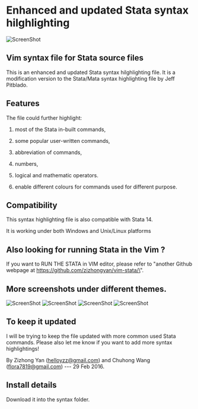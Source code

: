 # Enhanced and updated Stata syntax hilghlighting 

![ScreenShot](https://github.com/zizhongyan/stata-vim-syntax/blob/master/screenshots/Screen.Shot.2015-12-22.at.14.04.45.png)

## Vim syntax file for Stata source files  

This is an enhanced and updated Stata syntax hilghlighting file. It is a modification version to the Stata/Mata syntax highlighting file by Jeff Pitblado. 

## Features  
The file could further highlight:

1. most of the Stata in-built commands, 

2. some popular user-written commands, 

3. abbreviation of commands, 

4. numbers, 

5. logical and mathematic operators. 

6. enable different colours for commands used for different purpose. 

## Compatibility  

This syntax highlighting file is also compatible with Stata 14. 

It is working under both Windows and Unix/Linux platforms 

## Also looking for running Stata in the Vim ? 
 
If you want to RUN THE STATA in VIM editor, please refer to \"another Github webpage at https://github.com/zizhongyan/vim-stata/\". 

## More screenshots under different themes.
![ScreenShot](https://github.com/zizhongyan/stata-vim-syntax/blob/master/screenshots/Screen.Shot.2015-12-22.at.14.01.27.png)
![ScreenShot](https://github.com/zizhongyan/stata-vim-syntax/blob/master/screenshots/Screen.Shot.2015-12-22.at.14.02.01.png)
![ScreenShot](https://github.com/zizhongyan/stata-vim-syntax/blob/master/screenshots/Screen.Shot.2015-12-22.at.14.02.29.png)
![ScreenShot](https://github.com/zizhongyan/stata-vim-syntax/blob/master/screenshots/Screen.Shot.2015-12-22.at.14.03.49.png)


## To keep it updated 
 
I will be trying to keep the file updated with more common used Stata commands. Please also let me know if you want to add more syntax highlightings! 

By Zizhong Yan (helloyzz@gmail.com) and Chuhong Wang (flora7819@gmail.com) --- 29 Feb 2016.
 
## Install details
Download it into the syntax folder. 
